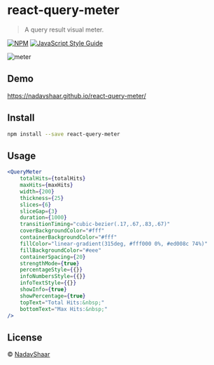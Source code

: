 # react-query-meter

> A query result visual meter.

[![NPM](https://img.shields.io/npm/v/react-query-meter.svg)](https://www.npmjs.com/package/react-query-mete) [![JavaScript Style Guide](https://img.shields.io/badge/code_style-standard-brightgreen.svg)](https://standardjs.com)

![meter](https://user-images.githubusercontent.com/8030614/87875541-89ca2000-c9da-11ea-8473-c9ba3b55ad72.png)

## Demo

https://nadavshaar.github.io/react-query-meter/

## Install

```bash
npm install --save react-query-meter
```

## Usage

```jsx
<QueryMeter
    totalHits={totalHits}
    maxHits={maxHits}
    width={200}
    thickness={25}
    slices={6}
    sliceGap={3}
    duration={1000}
    transitionTiming="cubic-bezier(.17,.67,.83,.67)"
    coverBackgroundColor="#fff"
    containerBackgroundColor="#fff"
    fillColor="linear-gradient(315deg, #fff000 0%, #ed008c 74%)"
    fillBackgroundColor="#eee"
    containerSpacing={20}
    strengthMode={true}
    percentageStyle={{}}
    infoNumbersStyle={{}}
    infoTextStyle={{}}
    showInfo={true}
    showPercentage={true}
    topText="Total Hits:&nbsp;"
    bottomText="Max Hits:&nbsp;"
/>
```

## License

 © [NadavShaar](https://github.com/NadavShaar)
